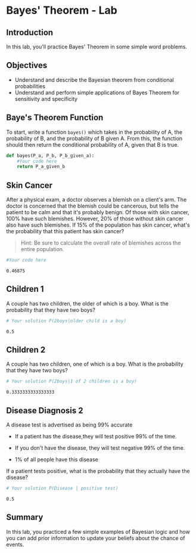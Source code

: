 
# Bayes' Theorem - Lab

## Introduction

In this lab, you'll practice Bayes' Theorem in some simple word problems. 

## Objectives
* Understand and describe the Bayesian theorem from conditional probabilities
* Understand and perform simple applications of Bayes Theorem for sensitivity and specificity

## Baye's Theorem Function

To start, write a function `bayes()` which takes in the probability of A, the probability of B, and the probability of B given A. From this, the function should then return the conditional probability of A, given that B is true.


```python
def bayes(P_a, P_b, P_b_given_a):
    #Your code here
    return P_a_given_b
```

## Skin Cancer

After a physical exam, a doctor observes a blemish on a client's arm. The doctor is concerned that the blemish could be cancerous, but tells the patient to be calm and that it's probably benign. Of those with skin cancer, 100% have such blemishes. However, 20% of those without skin cancer also have such blemishes. If 15% of the population has skin cancer, what's the probability that this patient has skin cancer? 

> Hint: Be sure to calculate the overall rate of blemishes across the entire population.


```python
#Your code here
```

    0.46875


## Children 1 

A couple has two children, the older of which is a boy. What is the probability that they have two boys?



```python
# Your solution P(2boys|older child is a boy)
```




    0.5



## Children  2

A couple has two children, one of which is a boy. What is the probability that they have two boys?


```python
# Your solution P(2boys|1 of 2 children is a boy)
```




    0.3333333333333333



## Disease Diagnosis 2

A disease test is advertised as being 99% accurate 

* If a patient has the disease,they  will test positive 99% of the time.

* If you don't have the disease, they will test negative 99% of the time. 

* 1% of all people have this disease 

If a patient tests positive, what is the probability that they actually have the disease?


```python
# Your solution P(Disease | positive test)
```




    0.5



## Summary 

In this lab, you practiced a few simple examples of Bayesian logic and how you can add prior information to update your beliefs about the chance of events.
